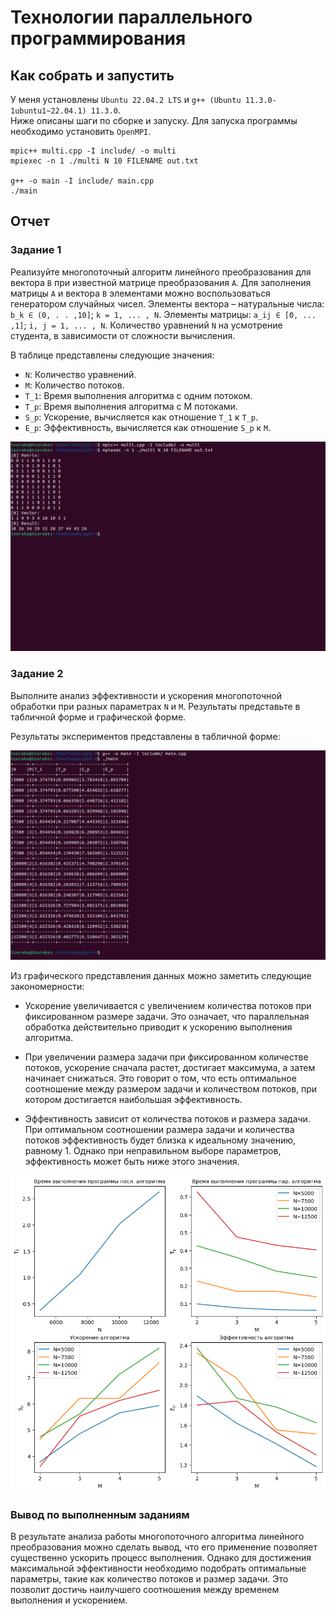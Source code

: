 # Технологии параллельного программирования

## Как собрать и запустить

У меня установлены `Ubuntu 22.04.2 LTS` и `g++ (Ubuntu 11.3.0-1ubuntu1~22.04.1) 11.3.0`. \
Ниже описаны шаги по сборке и запуску. Для запуска программы необходимо установить `OpenMPI`.

```console
mpic++ multi.cpp -I include/ -o multi
mpiexec -n 1 ./multi N 10 FILENAME out.txt

g++ -o main -I include/ main.cpp
./main
```

## Отчет

### Задание 1 

Реализуйте многопоточный алгоритм линейного преобразования для вектора `B` при известной матрице преобразования `A`. Для заполнения матрицы `A` и вектора `B` элементами можно воспользоваться генератором случайных чисел. Элементы вектора – натуральные числа: `b_k ∈ (0, . . ,10]`; `k = 1, ... , N`. Элементы матрицы: `a_ij ∈ [0, ... ,1]`; `i, j = 1, ... , N`. Количество уравнений `N` на усмотрение студента, в зависимости от сложности вычисления.

В таблице представлены следующие значения:

- `N`: Количество уравнений.
- `M`: Количество потоков.
- `T_1`: Время выполнения алгоритма с одним потоком.
- `T_p`: Время выполнения алгоритма с M потоками.
- `S_p`: Ускорение, вычисляется как отношение `T_1` к `T_p`.
- `E_p`: Эффективность, вычисляется как отношение `S_p` к `M`.

![4_1](./png/4_1.png)

### Задание 2

Выполните анализ эффективности и ускорения многопоточной обработки при разных параметрах `N` и `M`. Результаты представьте в табличной форме и графической форме.

Результаты экспериментов представлены в табличной форме:

![4_2](./png/4_2.png)

Из графического представления данных можно заметить следующие закономерности:

- Ускорение увеличивается с увеличением количества потоков при фиксированном размере задачи. Это означает, что параллельная обработка действительно приводит к ускорению выполнения алгоритма.

- При увеличении размера задачи при фиксированном количестве потоков, ускорение сначала растет, достигает максимума, а затем начинает снижаться. Это говорит о том, что есть оптимальное соотношение между размером задачи и количеством потоков, при котором достигается наибольшая эффективность.

- Эффективность зависит от количества потоков и размера задачи. При оптимальном соотношении размера задачи и количества потоков эффективность будет близка к идеальному значению, равному 1. Однако при неправильном выборе параметров, эффективность может быть ниже этого значения.

![4_2_table](./png/4_2_table.png)

### Вывод по выполненным заданиям

В результате анализа работы многопоточного алгоритма линейного преобразования можно сделать вывод, что его применение позволяет существенно ускорить процесс выполнения. Однако для достижения максимальной эффективности необходимо подобрать оптимальные параметры, такие как количество потоков и размер задачи. Это позволит достичь наилучшего соотношения между временем выполнения и ускорением.